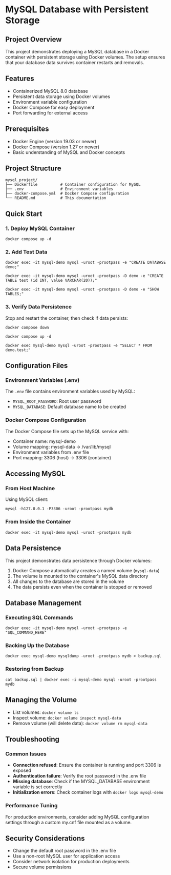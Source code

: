 # MySQL Database with Persistent Storage
## Project Overview
This project demonstrates deploying a MySQL database in a Docker container with persistent storage using Docker volumes. The setup ensures that your database data survives container restarts and removals.

## Features
- Containerized MySQL 8.0 database
- Persistent data storage using Docker volumes
- Environment variable configuration
- Docker Compose for easy deployment
- Port forwarding for external access

## Prerequisites
- Docker Engine (version 19.03 or newer)
- Docker Compose (version 1.27 or newer)
- Basic understanding of MySQL and Docker concepts

## Project Structure
```
mysql_project/
├── Dockerfile          # Container configuration for MySQL
├── .env                # Environment variables
├── docker-compose.yml  # Docker Compose configuration
└── README.md           # This documentation
```

## Quick Start

### 1. Deploy MySQL Container
```
docker compose up -d
```

### 2. Add Test Data
```
docker exec -it mysql-demo mysql -uroot -prootpass -e "CREATE DATABASE demo;"
```
```
docker exec -it mysql-demo mysql -uroot -prootpass -D demo -e "CREATE TABLE test (id INT, value VARCHAR(20));"
```
```
docker exec -it mysql-demo mysql -uroot -prootpass -D demo -e "SHOW TABLES;"
```
### 3. Verify Data Persistence
Stop and restart the container, then check if data persists:
```
docker compose down
```

```
docker compose up -d
```

```
docker exec mysql-demo mysql -uroot -prootpass -e "SELECT * FROM demo.test;"

```

## Configuration Files
### Environment Variables (.env)
The `.env` file contains environment variables used by MySQL:
- `MYSQL_ROOT_PASSWORD`: Root user password
- `MYSQL_DATABASE`: Default database name to be created

### Docker Compose Configuration
The Docker Compose file sets up the MySQL service with:
- Container name: mysql-demo
- Volume mapping: mysql-data -> /var/lib/mysql
- Environment variables from .env file
- Port mapping: 3306 (host) -> 3306 (container)

## Accessing MySQL
### From Host Machine
Using MySQL client:
```
mysql -h127.0.0.1 -P3306 -uroot -prootpass mydb
```

### From Inside the Container
```
docker exec -it mysql-demo mysql -uroot -prootpass mydb
```

## Data Persistence
This project demonstrates data persistence through Docker volumes:
1. Docker Compose automatically creates a named volume (`mysql-data`)
2. The volume is mounted to the container's MySQL data directory
3. All changes to the database are stored in the volume
4. The data persists even when the container is stopped or removed

## Database Management

### Executing SQL Commands
```
docker exec -it mysql-demo mysql -uroot -prootpass -e "SQL_COMMAND_HERE"
```

### Backing Up the Database
```
docker exec mysql-demo mysqldump -uroot -prootpass mydb > backup.sql
```

### Restoring from Backup
```
cat backup.sql | docker exec -i mysql-demo mysql -uroot -prootpass mydb
```

## Managing the Volume
- List volumes: `docker volume ls`
- Inspect volume: `docker volume inspect mysql-data`
- Remove volume (will delete data): `docker volume rm mysql-data`

## Troubleshooting

### Common Issues
- **Connection refused**: Ensure the container is running and port 3306 is exposed
- **Authentication failure**: Verify the root password in the .env file
- **Missing database**: Check if the MYSQL_DATABASE environment variable is set correctly
- **Initialization errors**: Check container logs with `docker logs mysql-demo`

### Performance Tuning
For production environments, consider adding MySQL configuration settings through a custom my.cnf file mounted as a volume.

## Security Considerations
- Change the default root password in the .env file
- Use a non-root MySQL user for application access
- Consider network isolation for production deployments
- Secure volume permissions

